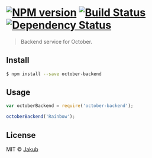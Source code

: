 #  [![NPM version][npm-image]][npm-url] [![Build Status][travis-image]][travis-url] [![Dependency Status][daviddm-image]][daviddm-url]

> Backend service for October.


## Install

```sh
$ npm install --save october-backend
```


## Usage

```js
var octoberBackend = require('october-backend');

octoberBackend('Rainbow');
```


## License

MIT © [Jakub](archipelacode.com)


[npm-image]: https://badge.fury.io/js/october-backend.svg
[npm-url]: https://npmjs.org/package/october-backend
[travis-image]: https://travis-ci.org/october-labs/october-backend.svg?branch=master
[travis-url]: https://travis-ci.org/october-labs/october-backend
[daviddm-image]: https://david-dm.org/october-labs/october-backend.svg?theme=shields.io
[daviddm-url]: https://david-dm.org/october-labs/october-backend

